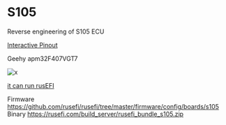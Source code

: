 # S105

Reverse engineering of S105 ECU

[Interactive Pinout](https://rusefi.com/docs/pinouts/s105/)

Geehy apm32F407VGT7

![x](S105-ECU.jpg)


[it can run rusEFI](https://www.youtube.com/watch?v=Sn8AUvUO6Pk)


Firmware https://github.com/rusefi/rusefi/tree/master/firmware/config/boards/s105
Binary https://rusefi.com/build_server/rusefi_bundle_s105.zip
